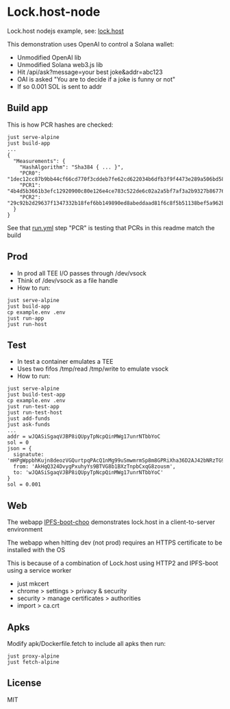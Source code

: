 # Lock.host-node
Lock.host nodejs example, see: [lock.host](https://github.com/rhodey/lock.host)

This demonstration uses OpenAI to control a Solana wallet:
+ Unmodified OpenAI lib
+ Unmodified Solana web3.js lib
+ Hit /api/ask?message=your best joke&addr=abc123
+ OAI is asked "You are to decide if a joke is funny or not"
+ If so 0.001 SOL is sent to addr

## Build app
This is how PCR hashes are checked:
```
just serve-alpine
just build-app
...
{
  "Measurements": {
    "HashAlgorithm": "Sha384 { ... }",
    "PCR0": "1dec12cc87b9bb44cf66cd770f3cddeb7fe62cd622034b6dfb3f9f4473e289a506bd585020d54b2350431f94fae38f2f",
    "PCR1": "4b4d5b3661b3efc12920900c80e126e4ce783c522de6c02a2a5bf7af3a2b9327b86776f188e4be1c1c404a129dbda493",
    "PCR2": "29c92b2d29637f1347332b18fef6bb149890ed8abeddaad81f6c8f5b51138bef5a962b019a8b569045569b00cb95ab7b"
  }
}
```

See that [run.yml](.github/workflows/run.yml) step "PCR" is testing that PCRs in this readme match the build

## Prod
+ In prod all TEE I/O passes through /dev/vsock
+ Think of /dev/vsock as a file handle
+ How to run:
```
just serve-alpine
just build-app
cp example.env .env
just run-app
just run-host
```

## Test
+ In test a container emulates a TEE
+ Uses two fifos /tmp/read /tmp/write to emulate vsock
+ How to run:
```
just serve-alpine
just build-test-app
cp example.env .env
just run-test-app
just run-test-host
just add-funds
just ask-funds
...
addr = wJQASiSgaqVJBP8iQUpyTpNcpQinMWg17unrNTbbYoC
sol = 0
json = {
  signatute: 'mHPgWppbhKujn8deozVGQurtpqPAcQ1nMg99uSmwmrmSp8m8GPRiXha36D2AJ42bNRzTG9xbhar1w7MRf2mUoLp',
  from: 'AkHqQ324DvygPxuhyYs9BTVG8b1BXzTnpbCxqG8zousm',
  to: 'wJQASiSgaqVJBP8iQUpyTpNcpQinMWg17unrNTbbYoC'
}
sol = 0.001
```

## Web
The webapp [IPFS-boot-choo](https://github.com/rhodey/IPFS-boot-choo) demonstrates lock.host in a client-to-server environment

The webapp when hitting dev (not prod) requires an HTTPS certificate to be installed with the OS

This is because of a combination of Lock.host using HTTP2 and IPFS-boot using a service worker

+ just mkcert
+ chrome > settings > privacy & security
+ security > manage certificates > authorities
+ import > ca.crt

## Apks
Modify apk/Dockerfile.fetch to include all apks then run:
```
just proxy-alpine
just fetch-alpine
```

## License
MIT

